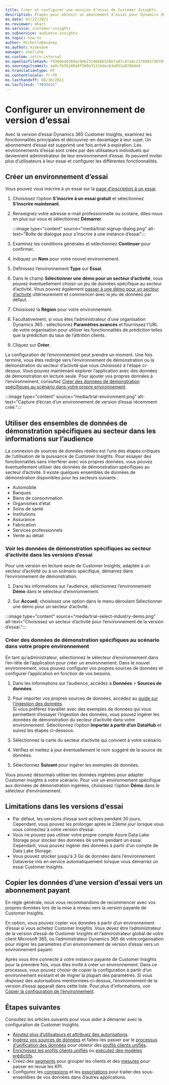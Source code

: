 ```yaml
---
title: Créer et configurer une version d’essai de Customer Insights
description: Étapes pour obtenir un abonnement d’essai pour Dynamics 365 Customer Insights et le configurer.
ms.date: 07/22/2021
ms.reviewer: mhart
ms.service: customer-insights
ms.subservice: audience-insights
ms.topic: how-to
author: MichelleDevaney
ms.author: midevane
manager: shellyha
ms.custom: intro-internal
ms.openlocfilehash: f038dedd369ac9e623146b66528efa87c47a8c23769037d8709fa9b804a0b723
ms.sourcegitcommit: aa0cfbf6240a9f560e3131bdec63e051a8786dd4
ms.translationtype: HT
ms.contentlocale: fr-FR
ms.lasthandoff: 08/10/2021
ms.locfileid: "7035412"
---
```

# <a name="set-up-a-trial-environment"></a>Configurer un environnement de version d’essai 

Avec la version d’essai Dynamics 365 Customer Insights, examinez les fonctionnalités principales et découvrez-en davantage à leur sujet. Un abonnement d’essai est supprimé une fois arrivé à expiration. Les environnements d’essai sont créés par des utilisateurs individuels qui deviennent administrateur de leur environnement d’essai. Ils peuvent inviter plus d’utilisateurs à leur essai et configurer les différentes fonctionnalités.

## <a name="create-a-trial-environment"></a>Créer un environnement d’essai

Vous pouvez vous inscrire à un essai sur la [page d’inscription à un essai](https://dynamics.microsoft.com/get-started/free-trial/?appname=customerinsights). 

1. Choisissez l’option **S’inscrire à un essai gratuit** et sélectionnez **S’inscrire maintenant**.

1. Renseignez votre adresse e-mail professionnelle ou scolaire, dites-nous en plus sur vous et sélectionnez **Démarrer**.

   :::image type="content" source="media/trial-signup-dialog.png" alt-text="Boîte de dialogue pour s’inscrire à une instance d’essai":::

1. Examinez les conditions générales et sélectionnez **Continuer** pour confirmer.

1. Indiquez un **Nom** pour votre nouvel environnement. 

1. Définissez l’environnement **Type** sur **Essai**.

1. Dans le champ **Sélectionner une démo pour un secteur d’activité**, vous pouvez éventuellement choisir un jeu de données spécifique au secteur d’activité. Vous pouvez également [passer à une démo pour un secteur d’activité](#use-industry-specific-demo-data-sets-in-audience-insights) ultérieurement et commencer avec le jeu de données par défaut.

1. Choisissez la **Région** pour votre environnement.

1. Facultativement, si vous êtes l’administrateur d’une organisation Dynamics 365 : sélectionnez **Paramètres avancés** et fournissez l’URL de votre organisation pour utiliser les fonctionnalités de prédiction telles que la prédiction du taux de l’attrition clients. 

1. Cliquez sur **Créer**. 

La configuration de l’environnement peut prendre un moment. Une fois terminé, vous êtes redirigé vers l’environnement de démonstration ou la démonstration du secteur d’activité que vous choisissez à l'étape ci-dessus. Vous pouvez maintenant explorer l’application avec des données de démonstration en lecture seule. Pour ajouter vos propres données à l’environnement, consultez [Créer des données de démonstration spécifiques au scénario dans votre propre environnement](#create-scenario-specific-demo-data-in-your-own-environment).

:::image type="content" source="media/trial-environment.png" alt-text="Capture d’écran d’un environnement de version d’essai récemment créé.":::

## <a name="use-industry-specific-demo-data-sets-in-audience-insights"></a>Utiliser des ensembles de données de démonstration spécifiques au secteur dans les informations sur l’audience

La connexion de sources de données réelles est l’une des étapes critiques de l’utilisation de la puissance de Customer Insights. Pour essayer des fonctionnalités sans interférer avec vos propres données, vous pouvez éventuellement utiliser des données de démonstration spécifiques au secteur d’activité. Il existe quelques ensembles de données de démonstration disponibles pour les secteurs suivants : 

-   Automobile
-   Banques
-   Biens de consommation
-   Organismes d’état
-   Soins de santé
-   Institutions
-   Assurance
-   Fabrication
-   Services professionnels
-   Vente au détail

### <a name="see-industry-specific-demo-data-in-trials"></a>Voir les données de démonstration spécifiques au secteur d’activité dans les versions d’essai

Pour une version en lecture seule de Customer Insights, adaptée à un secteur d’activité ou à un scénario spécifique, démarrez dans l’environnement de démonstration. 
 
1.  Dans les informations sur l’audience, sélectionnez l’environnement **Démo** dans le sélecteur d’environnement.

2.  Sur **Accueil**, choisissez une option dans le menu déroulant Sélectionner une démo pour un secteur d’activité.

:::image type="content" source="media/trial-select-industry-demo.png" alt-text="Choisissez un secteur d’activité pour l’environnement de la version d’essai.":::

### <a name="create-scenario-specific-demo-data-in-your-own-environment"></a>Créer des données de démonstration spécifiques au scénario dans votre propre environnement

En tant qu’administrateur, sélectionnez le sélecteur d’environnement dans l’en-tête de l’application pour créer un environnement. Dans le nouvel environnement, vous pouvez configurer vos propres sources de données et configurer l’application en fonction de vos besoins. 

1.  Dans les informations sur l’audience, accédez à **Données** > **Sources de données**.

2.  Pour importer vos propres sources de données, accédez au [guide sur l’ingestion des données](data-sources.md).     
   Si vous préférez travailler avec des exemples de données qui vous permettent d’essayer l’ingestion des données, vous pouvez ingérer les données de démonstration du secteur d’activité dans votre environnement. Sélectionnez l’option **Importer à partir d’un DataHub** et suivez les étapes ci-dessous.

3.  Sélectionnez la carte du secteur d’activité qui convient à votre scénario. 

4.  Vérifiez et mettez à jour éventuellement le nom suggéré de la source de données. 

5.  Sélectionnez **Suivant** pour ingérer les exemples de données. 

Vous pouvez désormais utiliser les données ingérées pour adapter Customer Insights à votre scénario. Pour voir un environnement spécifique aux données de démonstration ingérées, choisissez l’option **<Industry>Démo** dans le sélecteur d’environnement.

## <a name="limitations-in-trials"></a>Limitations dans les versions d’essai

- Par défaut, les versions d’essai sont actives pendant 30 jours. Cependant, vous pouvez les prolonger après le 23ème jour lorsque vous vous connectez à votre version d’essai.
- Vous ne pouvez pas utiliser votre propre compte Azure Data Lake Storage pour stocker des données de sortie pendant un essai. Cependant, vous pouvez ingérer des données à partir d’un compte de Data Lake Storage.
- Vous pouvez stocker jusqu'à 3 Go de données dans l’environnement Dataverse mis en service automatiquement lorsque vous démarrez un essai Customer Insights.

## <a name="copy-data-from-a-trial-to-a-paid-subscription"></a>Copier les données d’une version d’essai vers un abonnement payant

En règle générale, nous vous recommandons de recommencer avec vos propres données lors de la mise à niveau vers la version payante de Customer Insights. 

En option, vous pouvez copier vos données à partir d’un environnement d’essai si vous achetez Customer Insights. Vous devez être l’administrateur de la version d’essai de Customer Insights et l’administrateur global de votre client Microsoft 365, ou l’administrateur Dynamics 365 de votre organisation pour migrer les paramètres d’un environnement de version d’essai vers un environnement payant. 

Après vous être connecté à votre instance payante de Customer Insights pour la première fois, vous êtes invité à créer un environnement. Dans ce processus, vous pouvez choisir de copier la configuration à partir d’un environnement existant et de migrer la plupart des paramètres. Si vous disposez des autorisations mentionnées ci-dessus, l’environnement de la version d’essai apparaît dans cette liste. Pour plus d’informations, voir [Copier la configuration de l’environnement](manage-environments.md#copy-the-environment-configuration).

## <a name="next-steps"></a>Étapes suivantes

Consultez les articles suivants pour vous aider à démarrer avec la configuration de Customer Insights. 

- [Ajoutez plus d’utilisateurs et attribuez des autorisations](permissions.md).
- [Ingérez vos sources de données](data-sources.md) et faites-les passer par le [processus d’unification des données](data-unification.md) pour obtenir des [profils clients unifiés](customer-profiles.md).
- [Enrichissez les profils clients unifiés](enrichment-hub.md) ou [exécutez des modèles prédictifs](predictions-overview.md).
- Créez des [segments](segments.md) pour grouper les clients et des [mesures](measures.md) pour passer en revue les KPI.
- Configurez les [connexions](connections.md) et les [exportations](export-destinations.md) pour traiter des sous-ensembles de vos données dans d’autres applications.